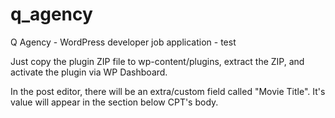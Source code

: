 # q_agency
Q Agency - WordPress developer job application - test

Just copy the plugin ZIP file to wp-content/plugins, extract the ZIP, and activate the plugin via WP Dashboard.

In the post editor, there will be an extra/custom field called "Movie Title". It's value will appear in the section below CPT's body.
